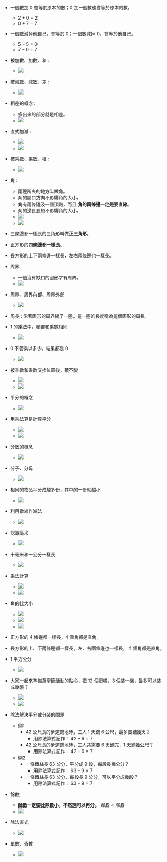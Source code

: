 - 一個數加 0 會等於原本的數；0 加一個數也會等於原本的數。
  - $2 + 0 = 2$
  - $0 + 7 = 7$

- 一個數減掉他自己，會等於 0；一個數減掉 0，會等於他自己。
  - $5 - 5 = 0$
  - $7 - 0 = 7$

- 被加數、加數、和 :
  - <img src="https://github.com/aquariusCCA/mathematics/blob/main/%E5%89%8D%E7%BD%AE%E7%9F%A5%E8%AD%98/images/%E8%A2%AB%E5%8A%A0%E6%95%B8%E3%80%81%E5%8A%A0%E6%95%B8%E3%80%81%E5%92%8C.png?raw=true" style="max-width: 300px; max-height: 200px">

- 被減數、減數、差 :
  - <img src="https://github.com/aquariusCCA/mathematics/blob/main/%E5%89%8D%E7%BD%AE%E7%9F%A5%E8%AD%98/images/%E8%A2%AB%E6%B8%9B%E6%95%B8%E3%80%81%E6%B8%9B%E6%95%B8%E3%80%81%E5%B7%AE.png?raw=true" style="max-width: 300px; max-height: 200px">

- 相差的概念 :
  - 多出來的部分就是相差。
  - <img src="https://github.com/aquariusCCA/mathematics/blob/main/%E5%89%8D%E7%BD%AE%E7%9F%A5%E8%AD%98/images/%E7%9B%B8%E5%B7%AE.png?raw=true" style="max-width: 300px; max-height: 200px">

- 直式加減 :
  - <img src="https://github.com/aquariusCCA/mathematics/blob/main/%E5%89%8D%E7%BD%AE%E7%9F%A5%E8%AD%98/images/%E7%9B%B4%E5%BC%8F%E5%8A%A0%E6%B3%95.png?raw=true" style="max-width: 300px; max-height: 200px">
  - <img src="https://github.com/aquariusCCA/mathematics/blob/main/%E5%89%8D%E7%BD%AE%E7%9F%A5%E8%AD%98/images/%E7%9B%B4%E5%BC%8F%E6%B8%9B%E6%B3%95.png?raw=true" style="max-width: 300px; max-height: 200px">

- 被乘數、乘數、積 :
  - <img src="https://github.com/aquariusCCA/mathematics/blob/main/%E5%89%8D%E7%BD%AE%E7%9F%A5%E8%AD%98/images/%E8%A2%AB%E4%B9%98%E6%95%B8%E3%80%81%E4%B9%98%E6%95%B8%E3%80%81%E7%A9%8D.png?raw=true" style="max-width: 300px; max-height: 200px">

- 角 :
  - 兩邊所夾的地方叫做角。
  - 角的開口方向不影響角的大小。
  - 角有兩條邊及一個頂點，而且 **角的兩條邊一定是要直線**。
  - 角的邊長長短不影響角的大小。
  - <img src="https://github.com/aquariusCCA/mathematics/blob/main/%E5%89%8D%E7%BD%AE%E7%9F%A5%E8%AD%98/images/%E8%A7%92.png?raw=true" style="max-width: 300px; max-height: 200px">
  - <img src="https://github.com/aquariusCCA/mathematics/blob/main/%E5%89%8D%E7%BD%AE%E7%9F%A5%E8%AD%98/images/%E8%A7%92%E7%9A%84%E9%87%8D%E8%A6%81%E8%A7%80%E5%BF%B5.png?raw=true" style="max-width: 300px; max-height: 200px">

- 三條邊都一樣長的三角形叫做**正三角形**。

- 正方形的**四條邊都一樣長**。

- 長方形的上下兩條邊一樣長，左右兩條邊也一樣長。

- 周界
  - 一個沒有缺口的圖形才有周界。
  - <img src="https://github.com/aquariusCCA/mathematics/blob/main/%E5%89%8D%E7%BD%AE%E7%9F%A5%E8%AD%98/images/%E5%91%A8%E7%95%8C.png?raw=true" style="max-width: 300px; max-height: 200px">

- 周界、周界內部、周界外部
  - <img src="https://github.com/aquariusCCA/mathematics/blob/main/%E5%89%8D%E7%BD%AE%E7%9F%A5%E8%AD%98/images/%E5%91%A8%E7%95%8C%E3%80%81%E5%91%A8%E7%95%8C%E5%85%A7%E9%83%A8%E3%80%81%E5%91%A8%E7%95%8C%E5%A4%96%E9%83%A8.png?raw=true" style="max-width: 300px; max-height: 200px">

- 周長 : 沿著圖形的周界繞了一圈，這一圈的長度稱為這個圖形的周長。

- 1 的乘法中，積都和乘數相同
  - <img src="https://github.com/aquariusCCA/mathematics/blob/main/%E5%89%8D%E7%BD%AE%E7%9F%A5%E8%AD%98/images/1%20%E7%9A%84%E4%B9%98%E6%B3%95%E4%B8%AD%EF%BC%8C%E7%A9%8D%E9%83%BD%E5%92%8C%E4%B9%98%E6%95%B8%E7%9B%B8%E5%90%8C.png?raw=true" style="max-width: 300px; max-height: 200px">

- 0 不管乘以多少，結果都是 0
  - <img src="https://github.com/aquariusCCA/mathematics/blob/main/%E5%89%8D%E7%BD%AE%E7%9F%A5%E8%AD%98/images/0%20%E4%B8%8D%E7%AE%A1%E4%B9%98%E4%BB%A5%E5%A4%9A%E5%B0%91%EF%BC%8C%E7%B5%90%E6%9E%9C%E9%83%BD%E6%98%AF%200.png?raw=true" style="max-width: 300px; max-height: 200px">

- 被乘數和乘數交換位置後，積不變
  - <img src="https://github.com/aquariusCCA/mathematics/blob/main/%E5%89%8D%E7%BD%AE%E7%9F%A5%E8%AD%98/images/%E8%A2%AB%E4%B9%98%E6%95%B8%E5%92%8C%E4%B9%98%E6%95%B8%E4%BA%A4%E6%8F%9B%E4%BD%8D%E7%BD%AE%E5%BE%8C%EF%BC%8C%E7%A9%8D%E4%B8%8D%E8%AE%8A.png?raw=true" style="max-width: 300px; max-height: 200px">
  - <img src="https://github.com/aquariusCCA/mathematics/blob/main/%E5%89%8D%E7%BD%AE%E7%9F%A5%E8%AD%98/images/%E8%A2%AB%E4%B9%98%E6%95%B8%E5%92%8C%E4%B9%98%E6%95%B8%E4%BA%A4%E6%8F%9B%E4%BD%8D%E7%BD%AE%E5%BE%8C%EF%BC%8C%E7%A9%8D%E4%B8%8D%E8%AE%8A2.png?raw=true" style="max-width: 300px; max-height: 200px">

- 平分的概念
  - <img src="https://github.com/aquariusCCA/mathematics/blob/main/%E5%89%8D%E7%BD%AE%E7%9F%A5%E8%AD%98/images/%E5%B9%B3%E5%88%86%E7%9A%84%E6%A6%82%E5%BF%B5.png?raw=true" style="max-width: 300px; max-height: 200px">

- 用乘法算是計算平分
  - <img src="https://github.com/aquariusCCA/mathematics/blob/main/%E5%89%8D%E7%BD%AE%E7%9F%A5%E8%AD%98/images/%E7%94%A8%E4%B9%98%E6%B3%95%E7%AE%97%E6%98%AF%E8%A8%88%E7%AE%97%E5%B9%B3%E5%88%861.png?raw=true" style="max-width: 300px; max-height: 200px">
  - <img src="https://github.com/aquariusCCA/mathematics/blob/main/%E5%89%8D%E7%BD%AE%E7%9F%A5%E8%AD%98/images/%E7%94%A8%E4%B9%98%E6%B3%95%E7%AE%97%E6%98%AF%E8%A8%88%E7%AE%97%E5%B9%B3%E5%88%862.png?raw=true" style="max-width: 300px; max-height: 200px">

- 分數的概念
  - <img src="https://github.com/aquariusCCA/mathematics/blob/main/%E5%89%8D%E7%BD%AE%E7%9F%A5%E8%AD%98/images/%E5%88%86%E6%95%B8.png?raw=true" style="max-width: 300px; max-height: 200px">

- 分子、分母
  - <img src="https://github.com/aquariusCCA/mathematics/blob/main/%E5%89%8D%E7%BD%AE%E7%9F%A5%E8%AD%98/images/%E5%88%86%E5%AD%90%E3%80%81%E5%88%86%E6%AF%8D.png?raw=true" style="max-width: 300px; max-height: 200px">

- 相同的物品平分成越多份，其中的一份就越小
  - <img src="https://github.com/aquariusCCA/mathematics/blob/main/%E5%89%8D%E7%BD%AE%E7%9F%A5%E8%AD%98/images/%E5%88%86%E6%95%B8%E6%AF%94%E8%BC%83%E5%A4%A7%E5%B0%8F.png?raw=true" style="max-width: 300px; max-height: 200px">

- 利用數線作減法
  - <img src="https://github.com/aquariusCCA/mathematics/blob/main/%E5%89%8D%E7%BD%AE%E7%9F%A5%E8%AD%98/images/%E5%88%A9%E7%94%A8%E6%95%B8%E7%B7%9A%E4%BD%9C%E6%B8%9B%E6%B3%95.png?raw=true" style="max-width: 300px; max-height: 200px">

- 認識毫米
  - <img src="https://github.com/aquariusCCA/mathematics/blob/main/%E5%89%8D%E7%BD%AE%E7%9F%A5%E8%AD%98/images/%E8%AA%8D%E8%AD%98%E6%AF%AB%E7%B1%B3.png?raw=true" style="max-width: 300px; max-height: 200px">

- 十毫米和一公分一樣長
  - <img src="https://github.com/aquariusCCA/mathematics/blob/main/%E5%89%8D%E7%BD%AE%E7%9F%A5%E8%AD%98/images/%E5%8D%81%E6%AF%AB%E7%B1%B3%E5%92%8C%E4%B8%80%E5%85%AC%E5%88%86%E4%B8%80%E6%A8%A3%E9%95%B7.png?raw=true" style="max-width: 300px; max-height: 200px">

- 乘法計算
  - <img src="https://github.com/aquariusCCA/mathematics/blob/main/%E5%89%8D%E7%BD%AE%E7%9F%A5%E8%AD%98/images/%E4%B9%98%E6%B3%95%E8%A8%88%E7%AE%97%E6%96%B9%E6%B3%95%E4%B8%80.png?raw=true" style="max-width: 300px; max-height: 200px">
  - <img src="https://github.com/aquariusCCA/mathematics/blob/main/%E5%89%8D%E7%BD%AE%E7%9F%A5%E8%AD%98/images/%E4%B9%98%E6%B3%95%E8%A8%88%E7%AE%97%E6%96%B9%E6%B3%95%E4%BA%8C.png?raw=true" style="max-width: 300px; max-height: 200px">

- 角的比大小
  - <img src="https://github.com/aquariusCCA/mathematics/blob/main/%E5%89%8D%E7%BD%AE%E7%9F%A5%E8%AD%98/images/%E8%A7%92%E7%9A%84%E6%AF%94%E5%A4%A7%E5%B0%8F-%E6%96%B9%E6%B3%95%E4%B8%80.png?raw=true" style="max-width: 300px; max-height: 200px">
  - <img src="https://github.com/aquariusCCA/mathematics/blob/main/%E5%89%8D%E7%BD%AE%E7%9F%A5%E8%AD%98/images/%E8%A7%92%E7%9A%84%E6%AF%94%E5%A4%A7%E5%B0%8F-%E6%96%B9%E6%B3%95%E4%BA%8C.png?raw=true" style="max-width: 300px; max-height: 200px">
  - <img src="https://github.com/aquariusCCA/mathematics/blob/main/%E5%89%8D%E7%BD%AE%E7%9F%A5%E8%AD%98/images/%E8%A7%92%E7%9A%84%E6%AF%94%E5%A4%A7%E5%B0%8F.png?raw=true" style="max-width: 300px; max-height: 200px">

- 正方形的 4 條邊都一樣長，4 個角都是直角。

- 長方形的上、下兩條邊都一樣長，左、右兩條邊也一樣長， 4 個角都是直角。

- 1 平方公分
  - <img src="https://github.com/aquariusCCA/mathematics/blob/main/%E5%89%8D%E7%BD%AE%E7%9F%A5%E8%AD%98/images/1%E5%B9%B3%E6%96%B9%E5%85%AC%E5%88%86.png?raw=true" style="max-width: 300px; max-height: 200px">

- 大家一起來準備萬聖節活動的點心，把 12 個蛋糕，3 個裝一盤，最多可以裝成幾盤 ?
  - <img src="https://github.com/aquariusCCA/mathematics/blob/main/%E5%89%8D%E7%BD%AE%E7%9F%A5%E8%AD%98/images/%E8%AA%8D%E8%AD%98%E9%99%A4%E6%B3%95%E5%9C%961.png?raw=true" style="max-width: 300px; max-height: 200px">
  - <img src="https://github.com/aquariusCCA/mathematics/blob/main/%E5%89%8D%E7%BD%AE%E7%9F%A5%E8%AD%98/images/%E8%AA%8D%E8%AD%98%E9%99%A4%E6%B3%95%E5%9C%962.png?raw=true" style="max-width: 300px; max-height: 200px">

- 除法解決平分或分裝的問題
  - 例1
    - 42 公尺長的步道鋪地磚，工人 1 天鋪 6 公尺，最多要鋪幾天？
      - 用除法算式記作： $42 \div 6 = 7$
    - 42 公尺長的步道鋪地磚，工人共需要 6 天鋪完，1 天鋪幾公尺？
      -  用除法算式記作： $42 \div 6 = 7$
  - 例2
    - 一條鐵絲長 63 公分，平分成 9 段，每段長幾公分？
      - 用除法算式記作： $63 \div 9 = 7$
    - 一條鐵絲長 63 公分，每段長 9 公分，可以平分成幾段？
      - 用除法算式記作： $63 \div 9 = 7$

- 餘數
  - **餘數一定要比除數小，不然還可以再分。** $餘數 < 除數$
  - <img src="https://github.com/aquariusCCA/mathematics/blob/main/%E5%89%8D%E7%BD%AE%E7%9F%A5%E8%AD%98/images/%E9%99%A4%E6%B3%95-%E9%A4%98%E6%95%B8.png?raw=true" style="max-width: 300px; max-height: 200px">

- 除法直式
  - <img src="https://github.com/aquariusCCA/mathematics/blob/main/%E5%89%8D%E7%BD%AE%E7%9F%A5%E8%AD%98/images/%E9%99%A4%E6%B3%95%E7%9B%B4%E5%BC%8F.png?raw=true" style="max-width: 300px; max-height: 200px">

- 單數、奇數
  - <img src="https://github.com/aquariusCCA/mathematics/blob/main/%E5%89%8D%E7%BD%AE%E7%9F%A5%E8%AD%98/images/%E5%96%AE%E6%95%B8%E3%80%81%E5%A5%87%E6%95%B8.png?raw=true" style="max-width: 300px; max-height: 200px">
